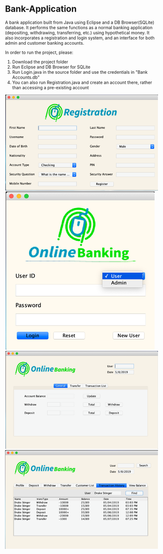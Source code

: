 # Bank-Application
A bank application built from Java using Eclipse and a DB Browser(SQLite) database. It performs the same functions as a normal banking application (depositing, withdrawing, transferring, etc.) using hypothetical money. It also incorporates a registration and login system, and an interface for both admin and customer banking accounts.

In order to run the project, please:
  1. Download the project folder
  2. Run Eclipse and DB Browser for SQLite
  3. Run Login.java in the source folder and use the credentials in "Bank Accounts.db"
  4. You can also run Registration.java and create an account there, rather than accessing a pre-existing account

![Registration Interface](https://github.com/janmarkusmilan/Bank-Application/blob/master/Project%20Pictures/Registration.png)
![Login Interface](https://github.com/janmarkusmilan/Bank-Application/blob/master/Project%20Pictures/Login.png)
![Customer - General Tab](https://github.com/janmarkusmilan/Bank-Application/blob/master/Project%20Pictures/User%20General.png)
![Transaction History Tab](https://github.com/janmarkusmilan/Bank-Application/blob/master/Project%20Pictures/Transaction%20History.png)
